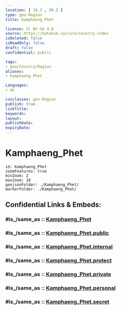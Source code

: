 ```yaml
---
location: [ 16.3 , 99.5 ] 
type: geo-Region
title: Kamphaeng_Phet

license: CC BY-SA 4.0
source: https://datahub.io/core/country-codes
isDeleted: false
isReadOnly: false
draft: false
confidential: public

tags:
- geo/Country/Region
aliases:
- Kamphaeng_Phet

Languages:
- de

cssclasses: geo-Region
publish: true
linkTitle: 
keywords: 
layout: 
publishDate: 
expiryDate: 
---
```


# Kamphaeng_Phet

```leaflet
id: Kamphaeng_Phet
zoomFeatures: true 
minZoom: 2 
maxZoom: 18
geojsonFolder: ./Kamphaeng_Phet/
markerFolder: ./Kamphaeng_Phet/
```


## Confidential Links & Embeds: 

### #is_/same_as :: [Kamphaeng_Phet](/_Standards/Earth/Continent/Asia/Asia~South~East/Thailand/Provinces~Thailand/Kamphaeng_Phet.md) 

### #is_/same_as :: [Kamphaeng_Phet.public](/_public/Earth/Continent/Asia/Asia~South~East/Thailand/Provinces~Thailand/Kamphaeng_Phet.public.md) 

### #is_/same_as :: [Kamphaeng_Phet.internal](/_internal/Earth/Continent/Asia/Asia~South~East/Thailand/Provinces~Thailand/Kamphaeng_Phet.internal.md) 

### #is_/same_as :: [Kamphaeng_Phet.protect](/_protect/Earth/Continent/Asia/Asia~South~East/Thailand/Provinces~Thailand/Kamphaeng_Phet.protect.md) 

### #is_/same_as :: [Kamphaeng_Phet.private](/_private/Earth/Continent/Asia/Asia~South~East/Thailand/Provinces~Thailand/Kamphaeng_Phet.private.md) 

### #is_/same_as :: [Kamphaeng_Phet.personal](/_personal/Earth/Continent/Asia/Asia~South~East/Thailand/Provinces~Thailand/Kamphaeng_Phet.personal.md) 

### #is_/same_as :: [Kamphaeng_Phet.secret](/_secret/Earth/Continent/Asia/Asia~South~East/Thailand/Provinces~Thailand/Kamphaeng_Phet.secret.md)

